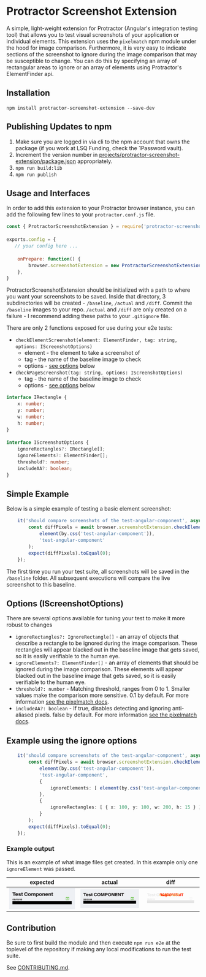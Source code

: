 # Protractor Screenshot Extension
A simple, light-weight extension for Protractor (Angular's integration testing tool) that allows you to test visual screenshots of your application or individual elements. This extension uses the `pixelmatch` npm module under the hood for image comparison. Furthermore, it is very easy to indicate sections of the screenshot to ignore during the image comparison that may be susceptible to change. You can do this by specifying an array of rectangular areas to ignore or an array of elements using Protractor's ElementFinder api.

## Installation
```shell
npm install protractor-screenshot-extension --save-dev
```

## Publishing Updates to npm
1. Make sure you are logged in via cli to the npm account that owns the package (if you work at LSQ Funding, check the 1Password vault).
2. Increment the version number in [projects/protractor-screenshot-extension/package.json](https://github.com/lsqlabs/protractor-screenshot-extension/blob/master/projects/protractor-screenshot-extension/package.json) appropriately.
2. `npm run build:lib`
3. `npm run publish`

## Usage and Interfaces
In order to add this extension to your Protractor browser instance, you can add the following few lines to your `protractor.conf.js` file.
```js
const { ProtractorScreenshotExtension } = require('protractor-screenshot-extension');

exports.config = {
   // your config here ...

    onPrepare: function() {
        browser.screenshotExtension = new ProtractorScreenshotExtension('path/to/save/screenshots');
    },
}
```
ProtractorScreenshotExtension should be initialized with a path to where you want your screenshots to be saved. Inside that directory, 3 subdirectories will be created - `/baseline`, `/actual` and `/diff`. Commit the `/baseline` images to your repo. `/actual` and `/diff` are only created on a failure - I recommend adding these paths to your `.gitignore` file.

There are only 2 functions exposed for use during your e2e tests:
* `checkElementScreenshot(element: ElementFinder, tag: string, options: IScreenshotOptions)`
    * element - the element to take a screenshot of
    * tag - the name of the baseline image to check
    * options - [see options](#options-iscreenshotoptions) below
* `checkPageScreenshot(tag: string, options: IScreenshotOptions)`
    * tag - the name of the baseline image to check
    * options - [see options](#options-iscreenshotoptions) below

```ts
interface IRectangle {
    x: number;
    y: number;
    w: number;
    h: number;
}

interface IScreenshotOptions {
    ignoreRectangles?: IRectangle[];
    ignoreElements?: ElementFinder[];
    threshold?: number;
    includeAA?: boolean;
}
```

## Simple Example
Below is a simple example of testing a basic element screenshot:
```ts
    it('should compare screenshots of the test-angular-component', async () => {
        const diffPixels = await browser.screenshotExtension.checkElementScreenshot(
            element(by.css('test-angular-component')),
            'test-angular-component'
        );
        expect(diffPixels).toEqual(0);
    });
```

The first time you run your test suite, all screenshots will be saved in the `/baseline` folder. All subsequent executions will compare the live screenshot to this baseline.

## Options (IScreenshotOptions)
There are several options available for tuning your test to make it more robust to changes
* `ignoreRectangles?: IgnoreRectangle[]` - an array of objects that describe a rectangle to be ignored during the image comparison. These rectangles will appear blacked out in the baseline image that gets saved, so it is easily verifiable to the human eye.
* `ignoreElements?: ElementFinder[]` - an array of elements that should be ignored during the image comparison. These elements will appear blacked out in the baseline image that gets saved, so it is easily verifiable to the human eye.
* `threshold?: number` - Matching threshold, ranges from 0 to 1. Smaller values make the comparison more sensitive. 0.1 by default. For more information [see the pixelmatch docs](https://github.com/mapbox/pixelmatch).
* `includeAA?: boolean` - If true, disables detecting and ignoring anti-aliased pixels. false by default. For more information [see the pixelmatch docs](https://github.com/mapbox/pixelmatch).

## Example using the ignore options
```ts
    it('should compare screenshots of the test-angular-component', async () => {
        const diffPixels = await browser.screenshotExtension.checkElementScreenshot(
            element(by.css('test-angular-component')),
            'test-angular-component',
            {
                ignoreElements: [ element(by.css('test-angular-component .subsection-to-ignore')) ]
            },
            {
                ignoreRectangles: [ { x: 100, y: 100, w: 200, h: 15 } ]
            }
        );
        expect(diffPixels).toEqual(0);
    });
```

### Example output
This is an example of what image files get created. In this example only one `ignoreElement` was passed.

| expected | actual | diff |
| --- | --- | --- |
| ![](docs/test-angular-component-baseline.png) | ![](docs/test-angular-component-actual.png) | ![](docs/test-angular-component-diff.png) |

## Contribution
Be sure to first build the module and then execute `npm run e2e` at the toplevel of the repository if making any local modifications to run the test suite.

See [CONTRIBUTING.md](./CONTRIBUTING.md).